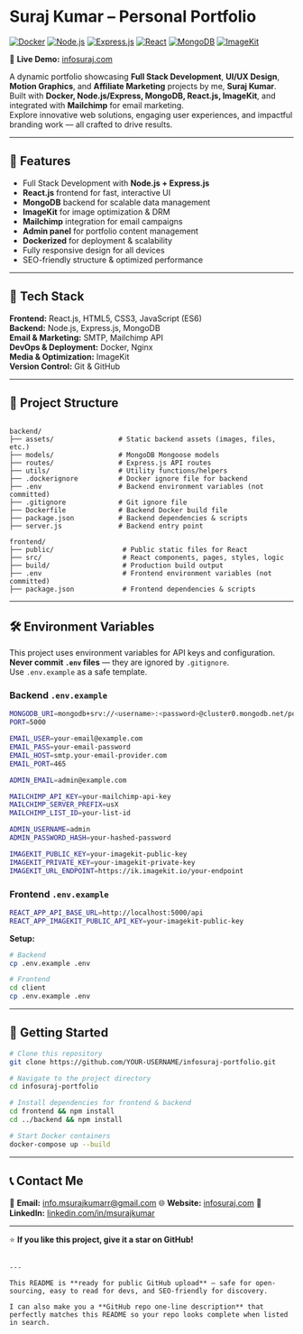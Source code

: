 # Suraj Kumar – Personal Portfolio

[![Docker](https://img.shields.io/badge/Docker-2496ED?style=for-the-badge&logo=docker&logoColor=white)](https://www.docker.com/)
[![Node.js](https://img.shields.io/badge/Node.js-339933?style=for-the-badge&logo=node.js&logoColor=white)](https://nodejs.org/)
[![Express.js](https://img.shields.io/badge/Express.js-000000?style=for-the-badge&logo=express&logoColor=white)](https://expressjs.com/)
[![React](https://img.shields.io/badge/React-61DAFB?style=for-the-badge&logo=react&logoColor=black)](https://react.dev/)
[![MongoDB](https://img.shields.io/badge/MongoDB-47A248?style=for-the-badge&logo=mongodb&logoColor=white)](https://www.mongodb.com/)
[![ImageKit](https://img.shields.io/badge/ImageKit-1D4ED8?style=for-the-badge&logo=icloud&logoColor=white)](https://imagekit.io/)

🚀 **Live Demo:** [infosuraj.com](https://infosuraj.com)

A dynamic portfolio showcasing **Full Stack Development**, **UI/UX Design**, **Motion Graphics**, and **Affiliate Marketing** projects by me, **Suraj Kumar**.  
Built with **Docker, Node.js/Express, MongoDB, React.js, ImageKit**, and integrated with **Mailchimp** for email marketing.  
Explore innovative web solutions, engaging user experiences, and impactful branding work — all crafted to drive results.

---

## 🔹 Features
- Full Stack Development with **Node.js + Express.js**
- **React.js** frontend for fast, interactive UI
- **MongoDB** backend for scalable data management
- **ImageKit** for image optimization & DRM
- **Mailchimp** integration for email campaigns
- **Admin panel** for portfolio content management
- **Dockerized** for deployment & scalability
- Fully responsive design for all devices
- SEO-friendly structure & optimized performance

---

## 📌 Tech Stack
**Frontend:** React.js, HTML5, CSS3, JavaScript (ES6)  
**Backend:** Node.js, Express.js, MongoDB  
**Email & Marketing:** SMTP, Mailchimp API  
**DevOps & Deployment:** Docker, Nginx  
**Media & Optimization:** ImageKit  
**Version Control:** Git & GitHub

---

## 📂 Project Structure
```

backend/
├── assets/                # Static backend assets (images, files, etc.)
├── models/                # MongoDB Mongoose models
├── routes/                # Express.js API routes
├── utils/                 # Utility functions/helpers
├── .dockerignore          # Docker ignore file for backend
├── .env                   # Backend environment variables (not committed)
├── .gitignore             # Git ignore file
├── Dockerfile             # Backend Docker build file
├── package.json           # Backend dependencies & scripts
├── server.js              # Backend entry point

frontend/
├── public/                 # Public static files for React
├── src/                    # React components, pages, styles, logic
├── build/                  # Production build output
├── .env                    # Frontend environment variables (not committed)
├── package.json            # Frontend dependencies & scripts

````

---

## 🛠 Environment Variables

This project uses environment variables for API keys and configuration.  
**Never commit `.env` files** — they are ignored by `.gitignore`.  
Use `.env.example` as a safe template.

### Backend `.env.example`
```bash
MONGODB_URI=mongodb+srv://<username>:<password>@cluster0.mongodb.net/portfolio
PORT=5000

EMAIL_USER=your-email@example.com
EMAIL_PASS=your-email-password
EMAIL_HOST=smtp.your-email-provider.com
EMAIL_PORT=465

ADMIN_EMAIL=admin@example.com

MAILCHIMP_API_KEY=your-mailchimp-api-key
MAILCHIMP_SERVER_PREFIX=usX
MAILCHIMP_LIST_ID=your-list-id

ADMIN_USERNAME=admin
ADMIN_PASSWORD_HASH=your-hashed-password

IMAGEKIT_PUBLIC_KEY=your-imagekit-public-key
IMAGEKIT_PRIVATE_KEY=your-imagekit-private-key
IMAGEKIT_URL_ENDPOINT=https://ik.imagekit.io/your-endpoint
````

### Frontend `.env.example`

```bash
REACT_APP_API_BASE_URL=http://localhost:5000/api
REACT_APP_IMAGEKIT_PUBLIC_API_KEY=your-imagekit-public-key
```

**Setup:**

```bash
# Backend
cp .env.example .env

# Frontend
cd client
cp .env.example .env
```

---

## 🚀 Getting Started

```bash
# Clone this repository
git clone https://github.com/YOUR-USERNAME/infosuraj-portfolio.git

# Navigate to the project directory
cd infosuraj-portfolio

# Install dependencies for frontend & backend
cd frontend && npm install
cd ../backend && npm install

# Start Docker containers
docker-compose up --build
```

---

## 📞 Contact Me

📧 **Email:** [info.msurajkumarr@gmail.com](mailto:info.msurajkumarr@gmail.com)
🌐 **Website:** [infosuraj.com](https://infosuraj.com)
💼 **LinkedIn:** [linkedin.com/in/msurajkumar](https://linkedin.com/in/msurajkumar)

---

⭐ **If you like this project, give it a star on GitHub!**

```

---

This README is **ready for public GitHub upload** — safe for open-sourcing, easy to read for devs, and SEO-friendly for discovery.  

I can also make you a **GitHub repo one-line description** that perfectly matches this README so your repo looks complete when listed in search.
```
